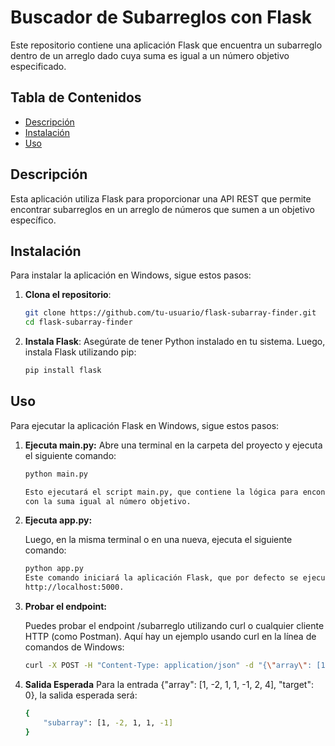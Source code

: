 # Buscador de Subarreglos con Flask

Este repositorio contiene una aplicación Flask que encuentra un subarreglo dentro de un arreglo dado cuya suma es igual a un número objetivo especificado.

## Tabla de Contenidos

- [Descripción](#descripción)
- [Instalación](#instalación)
- [Uso](#uso)

## Descripción

Esta aplicación utiliza Flask para proporcionar una API REST que permite encontrar subarreglos en un arreglo de números que sumen a un objetivo específico.

## Instalación

Para instalar la aplicación en Windows, sigue estos pasos:

1. **Clona el repositorio**:
   ```bash
   git clone https://github.com/tu-usuario/flask-subarray-finder.git
   cd flask-subarray-finder
   
2. **Instala Flask**: Asegúrate de tener Python instalado en tu sistema. Luego, instala Flask utilizando pip:
   ```bash
   pip install flask
   
## **Uso**
Para ejecutar la aplicación Flask en Windows, sigue estos pasos:

1. **Ejecuta main.py:** Abre una terminal en la carpeta del proyecto y ejecuta el siguiente comando:
   ```bash
   python main.py

   Esto ejecutará el script main.py, que contiene la lógica para encontrar el subarreglo 
   con la suma igual al número objetivo.
   
2. **Ejecuta app.py:**

   Luego, en la misma terminal o en una nueva, ejecuta el siguiente comando:
   
   ```bash
   python app.py
   Este comando iniciará la aplicación Flask, que por defecto se ejecutará en 
   http://localhost:5000.
3. **Probar el endpoint:**

   Puedes probar el endpoint /subarreglo utilizando curl o cualquier cliente HTTP (como 
   Postman). Aquí hay un ejemplo usando curl en la línea de comandos de Windows:
   
   ```bash
   curl -X POST -H "Content-Type: application/json" -d "{\"array\": [1, -2, 1, 1, -1, 2, 4], \"target\": 0}" http://localhost:5000/subarreglo

4. **Salida Esperada**
Para la entrada {"array": [1, -2, 1, 1, -1, 2, 4], "target": 0}, la salida esperada será:

   ```bash
   {
       "subarray": [1, -2, 1, 1, -1]
   }

